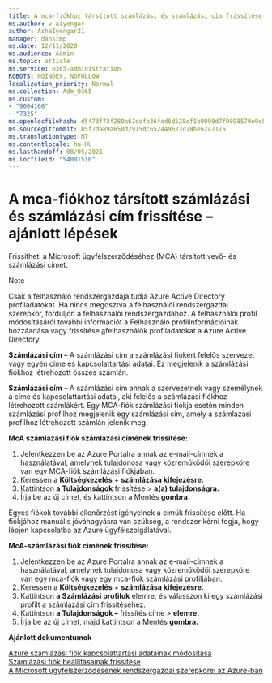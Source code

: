 ```yaml
---
title: A mca-fiókhoz társított számlázási és számlázási cím frissítése – ajánlott lépések
ms.author: v-aiyengar
author: AshaIyengar21
manager: dansimp
ms.date: 12/11/2020
ms.audience: Admin
ms.topic: article
ms.service: o365-administration
ROBOTS: NOINDEX, NOFOLLOW
localization_priority: Normal
ms.collection: Adm_O365
ms.custom:
- "9004166"
- "7325"
ms.openlocfilehash: d5473f73f280a61eefb36fed6d528ef1b0999d7f9898570e9e8eb24105a1cfa6
ms.sourcegitcommit: b5f7da89a650d2915dc652449623c78be6247175
ms.translationtype: MT
ms.contentlocale: hu-HU
ms.lasthandoff: 08/05/2021
ms.locfileid: "54001510"
---
```

# <a name="update-sold-to-and-bill-to-address-associated-to-your-mca---recommended-steps"></a>A mca-fiókhoz társított számlázási és számlázási cím frissítése – ajánlott lépések

Frissítheti a Microsoft ügyfélszerződéséhez (MCA) társított vevő- és számlázási címet. 

> [!NOTE]
> Csak a felhasználó rendszergazdája tudja Azure Active Directory profiladatokat. Ha nincs megosztva a felhasználói rendszergazdai szerepkör, forduljon a felhasználói rendszergazdához. A felhasználói profil módosításáról további információt a Felhasználó profilinformációinak hozzáadása vagy frissítése [a](https://docs.microsoft.com/azure/active-directory/fundamentals/active-directory-users-profile-azure-portal)felhasználók profiladatokat a Azure Active Directory.

**Számlázási cím** – A számlázási cím a számlázási fiókért felelős szervezet vagy egyén címe és kapcsolattartási adatai. Ez megjelenik a számlázási fiókhoz létrehozott összes számlán.

**Számlázási cím** – A számlázási cím annak a szervezetnek vagy személynek a címe és kapcsolattartási adatai, aki felelős a számlázási fiókhoz létrehozott számlákért. Egy MCA-fiók számlázási fiókja esetén minden számlázási profilhoz megjelenik egy számlázási cím, amely a számlázási profilhoz létrehozott számlán jelenik meg.

**McA számlázási fiók számlázási címének frissítése:**

1. Jelentkezzen be az Azure Portalra annak az e-mail-címnek a használatával, amelynek tulajdonosa vagy közreműködői szerepköre van egy MCA-fiók számlázási fiókjában.
1. Keressen a **Költségkezelés**  +  **számlázása kifejezésre.**
1. Kattintson **a Tulajdonságok** frissítése  >  **a(a) tulajdonságra.**
1. Írja be az új címet, és kattintson a Mentés **gombra.**

Egyes fiókok további ellenőrzést igényelnek a címük frissítése előtt. Ha fiókjához manuális jóváhagyásra van szükség, a rendszer kérni fogja, hogy lépjen kapcsolatba az Azure ügyfélszolgálatával.

**McA-számlázási fiók címének frissítése:** 

1. Jelentkezzen be az Azure Portalra annak az e-mail-címnek a használatával, amelynek tulajdonosa vagy közreműködői szerepköre van egy mca-fiók vagy egy mca-fiók számlázási profiljában.
1. Keressen a **Költségkezelés**  +  **számlázása kifejezésre.**
1. Kattintson **a Számlázási profilok** elemre, és válasszon ki egy számlázási profilt a számlázási cím frissítéséhez.
1. Kattintson **a Tulajdonságok –** frissítés címe  >  **elemre.**
1. Írja be az új címet, majd kattintson a Mentés **gombra.**

**Ajánlott dokumentumok**

[Azure számlázási fiók kapcsolattartási adatainak módosítása](https://docs.microsoft.com/azure/cost-management-billing/manage/change-azure-account-profile)   
[Számlázási fiók beállításainak frissítése](https://docs.microsoft.com/microsoft-store/update-microsoft-store-for-business-account-settings)  
[A Microsoft ügyfélszerződésének rendszergazdai szerepkörei az Azure-ban](https://docs.microsoft.com/azure/cost-management-billing/manage/understand-mca-roles)